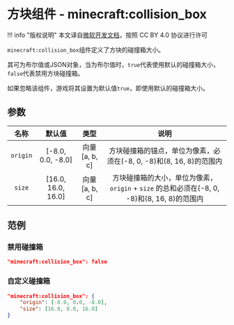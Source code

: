 # 方块组件 - minecraft:collision_box
!!! info "版权说明"
    本文译自[微软开发文档](https://learn.microsoft.com/en-us/minecraft/creator/)，按照 CC BY 4.0 协议进行许可

`minecraft:collision_box`组件定义了方块的碰撞箱大小。

其可为布尔值或JSON对象，当为布尔值时，`true`代表使用默认的碰撞箱大小，`false`代表禁用方块碰撞箱。

如果忽略该组件，游戏将其设置为默认值`true`，即使用默认的碰撞箱大小。

## 参数
| 名称 | 默认值 | 类型 | 说明  |
|:-----------:|:-----------:|:-----------:|:-----------:|
| `origin` | [-8.0, 0.0, -8.0]| 向量[a, b, c]| 方块碰撞箱的锚点，单位为像素，必须在(-8, 0, -8)和(8, 16, 8)的范围内 |
| `size` | [16.0, 16.0, 16.0] | 向量[a, b, c]| 方块碰撞箱的大小，单位为像素，`origin` + `size` 的总和必须在(-8, 0, -8)和(8, 16, 8)的范围内 |

## 范例
### 禁用碰撞箱
```json
"minecraft:collision_box": false
```
### 自定义碰撞箱
```json
"minecraft:collision_box": {
    "origin": [-8.0, 0.0, -8.0],
    "size": [16.0, 8.0, 16.0]
}
```
